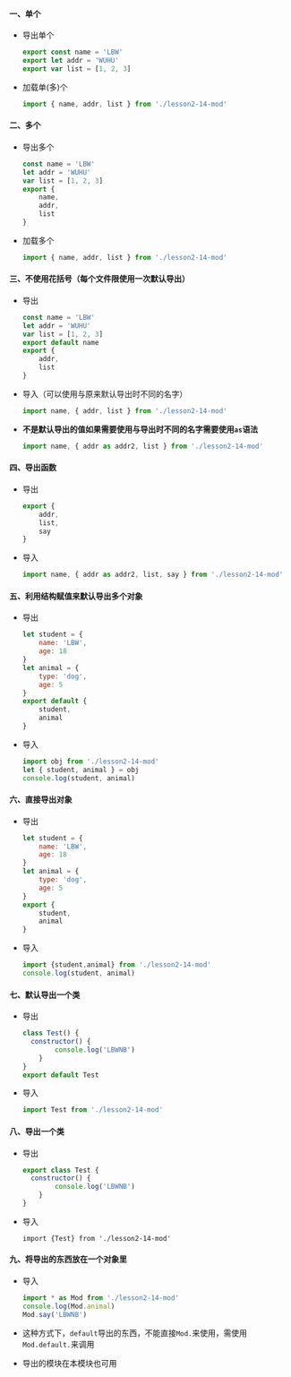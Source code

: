 #### 一、单个

* 导出单个

  ```javascript
  export const name = 'LBW'
  export let addr = 'WUHU'
  export var list = [1, 2, 3]
  ```

* 加载单(多)个

  ```javascript
  import { name, addr, list } from './lesson2-14-mod'
  ```

#### 二、多个

* 导出多个

  ```javascript
  const name = 'LBW'
  let addr = 'WUHU'
  var list = [1, 2, 3]
  export {
      name,
      addr,
      list
  }
  ```

* 加载多个

  ```javascript
  import { name, addr, list } from './lesson2-14-mod'
  ```

#### 三、不使用花括号（每个文件限使用一次默认导出）

* 导出

  ```javascript
  const name = 'LBW'
  let addr = 'WUHU'
  var list = [1, 2, 3]
  export default name
  export {
      addr,
      list
  }
  ```

* 导入（可以使用与原来默认导出时不同的名字）

  ```javascript
  import name, { addr, list } from './lesson2-14-mod'
  ```

* **不是默认导出的值如果需要使用与导出时不同的名字需要使用`as`语法**

  ``` javascript
  import name, { addr as addr2, list } from './lesson2-14-mod'
  ```


#### 四、导出函数

* 导出

  ```javascript
  export {
      addr,
      list,
      say
  }
  ```

* 导入

  ```javascript
  import name, { addr as addr2, list, say } from './lesson2-14-mod'
  ```

#### 五、利用结构赋值来默认导出多个对象

* 导出

  ```` javascript
  let student = {
      name: 'LBW',
      age: 18
  }
  let animal = {
      type: 'dog',
      age: 5
  }
  export default {
      student,
      animal
  }
  ````

* 导入

  ```javascript
  import obj from './lesson2-14-mod'
  let { student, animal } = obj
  console.log(student, animal)
  ```

#### 六、直接导出对象

* 导出

  ``` javascript
  let student = {
      name: 'LBW',
      age: 18
  }
  let animal = {
      type: 'dog',
      age: 5
  }
  export {
      student,
      animal
  }
  ```

* 导入

  ```javascript
  import {student,animal} from './lesson2-14-mod'
  console.log(student, animal)
  ```

#### 七、默认导出一个类

* 导出

  ``` javascript
  class Test() {
  	constructor() {
          console.log('LBWNB')
      }
  }
  export default Test
  ```

* 导入

  ```javascript
  import Test from './lesson2-14-mod'
  ```

#### 八、导出一个类

* 导出

  ```javascript
  export class Test {
  	constructor() {
          console.log('LBWNB')
      }
  }
  ```

* 导入

  ```
  import {Test} from './lesson2-14-mod'
  ```

#### 九、将导出的东西放在一个对象里

* 导入

  ````javascript
  import * as Mod from './lesson2-14-mod'
  console.log(Mod.animal)
  Mod.say('LBWNB')
  ````

* 这种方式下，`default`导出的东西，不能直接`Mod.`来使用，需使用`Mod.default.`来调用

* 导出的模块在本模块也可用